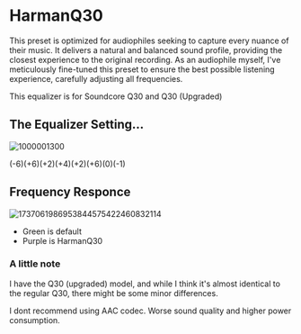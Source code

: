 # HarmanQ30
This preset is optimized for audiophiles seeking to capture every nuance of their music. It delivers a natural and balanced sound profile, providing the closest experience to the original recording. As an audiophile myself, I've meticulously fine-tuned this preset to ensure the best possible listening experience, carefully adjusting all frequencies.

This equalizer is for Soundcore Q30 and Q30 (Upgraded)

## The Equalizer Setting...
![1000001300](https://github.com/user-attachments/assets/9c6c653a-2ee6-4855-bc9e-36f7f187d25c)


(-6)(+6)(+2)(+4)(+2)(+6)(0)(-1)

## Frequency Responce
![1737061986953844575422460832114](https://github.com/user-attachments/assets/a1865227-8dff-45bf-8b36-d9d874073686)
- Green is default
- Purple is HarmanQ30

### A little note
I have the Q30 (upgraded) model, and while I think it's almost identical to the regular Q30, there might be some minor differences. 

I dont recommend using AAC codec. Worse sound quality and higher power consumption.
